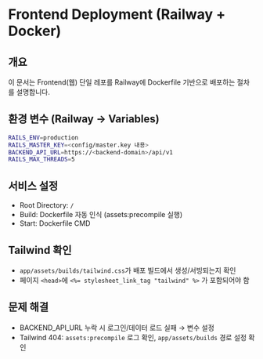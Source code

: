 # Frontend Deployment (Railway + Docker)

## 개요

이 문서는 Frontend(웹) 단일 레포를 Railway에 Dockerfile 기반으로 배포하는 절차를 설명합니다.

## 환경 변수 (Railway → Variables)

```bash
RAILS_ENV=production
RAILS_MASTER_KEY=<config/master.key 내용>
BACKEND_API_URL=https://<backend-domain>/api/v1
RAILS_MAX_THREADS=5
```

## 서비스 설정

- Root Directory: `/`
- Build: Dockerfile 자동 인식 (assets:precompile 실행)
- Start: Dockerfile CMD

## Tailwind 확인

- `app/assets/builds/tailwind.css`가 배포 빌드에서 생성/서빙되는지 확인
- 페이지 `<head>`에 `<%= stylesheet_link_tag "tailwind" %>` 가 포함되어야 함

## 문제 해결

- BACKEND_API_URL 누락 시 로그인/데이터 로드 실패 → 변수 설정
- Tailwind 404: `assets:precompile` 로그 확인, `app/assets/builds` 경로 설정 확인
